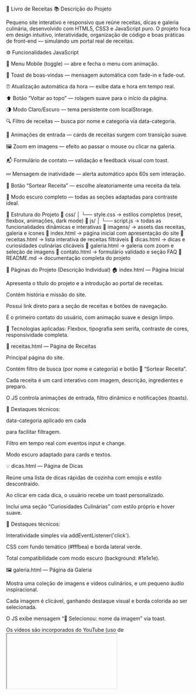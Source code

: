 🍲 Livro de Receitas
📚 Descrição do Projeto

Pequeno site interativo e responsivo que reúne receitas, dicas e galeria culinária, desenvolvido com HTML5, CSS3 e JavaScript puro.
O projeto foca em design intuitivo, interatividade, organização de código e boas práticas de front-end — simulando um portal real de receitas.

⚙️ Funcionalidades JavaScript

📱 Menu Mobile (toggle) — abre e fecha o menu com animação.

👋 Toast de boas-vindas — mensagem automática com fade-in e fade-out.

⏰ Atualização automática da hora — exibe data e hora em tempo real.

⬆️ Botão “Voltar ao topo” — rolagem suave para o início da página.

🌗 Modo Claro/Escuro — tema persistente com localStorage.

🔍 Filtro de receitas — busca por nome e categoria via data-categoria.

🧩 Animações de entrada — cards de receitas surgem com transição suave.

🖼️ Zoom em imagens — efeito ao passar o mouse ou clicar na galeria.

📬 Formulário de contato — validação e feedback visual com toast.

💤 Mensagem de inatividade — alerta automático após 60s sem interação.

🎲 Botão “Sortear Receita” — escolhe aleatoriamente uma receita da tela.

🌙 Modo escuro completo — todas as seções adaptadas para contraste ideal.

🧱 Estrutura do Projeto
📁 css/
│   └── style.css        → estilos completos (reset, flexbox, animações, dark mode)
📁 js/
│   └── script.js        → todas as funcionalidades dinâmicas e interativas
📁 imagens/              → assets das receitas, galeria e ícones
📄 index.html            → página inicial com apresentação do site
📄 receitas.html         → lista interativa de receitas filtráveis
📄 dicas.html            → dicas e curiosidades culinárias clicáveis
📄 galeria.html          → galeria com zoom e seleção de imagens
📄 contato.html          → formulário validado e seção FAQ
📄 README.md             → documentação completa do projeto


📄 Páginas do Projeto (Descrição Individual)
🏠 index.html — Página Inicial

Apresenta o título do projeto e a introdução ao portal de receitas.

Contém história e missão do site.

Possui link direto para a seção de receitas e botões de navegação.

É o primeiro contato do usuário, com animação suave e design limpo.

🔹 Tecnologias aplicadas: Flexbox, tipografia sem serifa, contraste de cores, responsividade completa.

📖 receitas.html — Página de Receitas

Principal página do site.

Contém filtro de busca (por nome e categoria) e botão 🎲 “Sortear Receita”.

Cada receita é um card interativo com imagem, descrição, ingredientes e preparo.

O JS controla animações de entrada, filtro dinâmico e notificações (toasts).

🔹 Destaques técnicos:

data-categoria aplicado em cada <section class="receita"> para facilitar filtragem.

Filtro em tempo real com eventos input e change.

Modo escuro adaptado para cards e textos.

💡 dicas.html — Página de Dicas

Reúne uma lista de dicas rápidas de cozinha com emojis e estilo descontraído.

Ao clicar em cada dica, o usuário recebe um toast personalizado.

Inclui uma seção “Curiosidades Culinárias” com estilo próprio e hover suave.

🔹 Destaques técnicos:

Interatividade simples via addEventListener('click').

CSS com fundo temático (#fffbea) e borda lateral verde.

Total compatibilidade com modo escuro (background: #1e1e1e).

🖼️ galeria.html — Página da Galeria

Mostra uma coleção de imagens e vídeos culinários, e um pequeno áudio inspiracional.

Cada imagem é clicável, ganhando destaque visual e borda colorida ao ser selecionada.

O JS exibe mensagem “📸 Selecionou: nome da imagem” via toast.

Os vídeos são incorporados do YouTube (uso de <iframe>).

🔹 Destaques técnicos:

Eventos click e mouseenter nas imagens.

Classe .selecionada aplicada dinamicamente no JS.

Transição suave e efeito de “pulsar” na imagem ativa.

Toast e filtro integrados ao modo escuro.

📬 contato.html — Página de Contato

Contém formulário funcional com validação de campos e toast de sucesso.

Campos: nome, e-mail e mensagem.

Ao enviar, o JS previne recarregamento (e.preventDefault()), reseta o formulário e mostra feedback.

Seção extra de FAQ com perguntas frequentes estilizadas.

🔹 Destaques técnicos:

Eventos submit e click para interação.

Animações suaves e feedback visual imediato.

Responsivo e adaptado ao modo escuro.
🧾 Requisitos Atendidos

✅ +500 linhas no HTML
✅ +400 linhas no CSS
✅ +300 linhas no JS
✅ Código limpo e comentado
✅ Estrutura modular e responsiva
✅ Versionamento contínuo no GitHub
✅ Publicação online funcional

🚀 Demonstração

🔗 Deploy (Vercel): https://guia-receitas.vercel.app/

📂 Repositório GitHub: https://github.com/CainanJose/Livro_de_Receitas.git

🧠 Aprendizagens Obtidas

Estruturação semântica completa com HTML5.

Criação de layouts fluidos com Flexbox e Grid.

Implementação de modo escuro com persistência via localStorage.

Uso de atributos data-* para filtros dinâmicos de categorias.

Manipulação e animação de elementos com JavaScript puro.

Aplicação de boas práticas de UX/UI (feedback visual, transições suaves, toasts).

Versionamento e deploy profissional com GitHub + Vercel.

Organização modular do código com comentários e seções numeradas.

📈 Evolução do Projeto
Etapa	Descrição
v1.0	Estrutura inicial HTML/CSS estática.
v2.0	Implementação do JS, modo escuro, animações e responsividade.
v3.0	Adição de filtro de receitas, botão de sorteio, galeria interativa e toasts empilháveis.
v3.1 (final)	Refinamento de UX, correção de contraste, minificação do JS e otimização para deploy.

📜 Licença

Este projeto é de uso livre para fins educacionais.
📘 MIT License — Você pode usar, modificar e redistribuir, desde que cite a autoria.

💬 Resumo Final

“O Livro de Receitas representa o domínio das bases da Web — transformando HTML, CSS e JavaScript em um produto funcional, bonito e responsivo.
O projeto une técnica, criatividade e boas práticas de programação em um só prato.” 🍽️